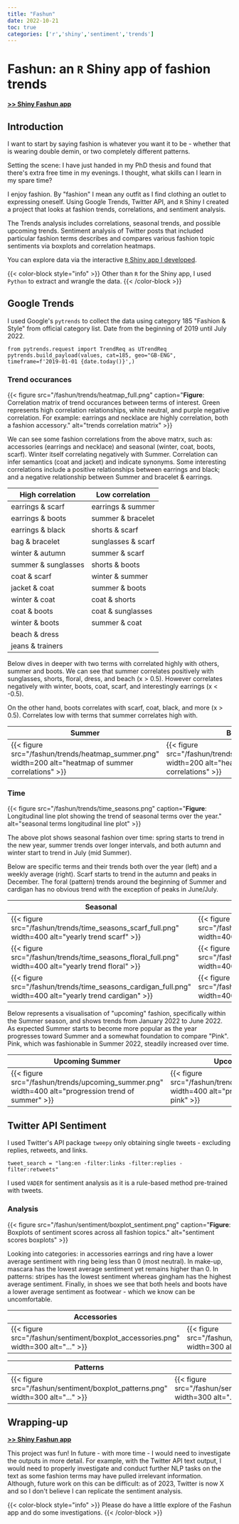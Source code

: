 ```yaml
---
title: "Fashun"
date: 2022-10-21
toc: true
categories: ['r','shiny','sentiment','trends']
---
```


# Fashun: an `R` Shiny app of fashion trends

[**>> Shiny Fashun app**](https://sap218.shinyapps.io/fashun_app/ "R Shiny fashion application")

## Introduction

I want to start by saying fashion is whatever you want it to be - whether that is wearing double demin, or two completely different patterns.

Setting the scene: I have just handed in my PhD thesis and found that there's extra free time in my evenings.
I thought, what skills can I learn in my spare time? 

I enjoy fashion. By "fashion" I mean any outfit as I find clothing an outlet to expressing oneself.
Using Google Trends, Twitter API, and `R` Shiny I created a project that looks at fashion trends, correlations, and sentiment analysis.

The Trends analysis includes correlations, seasonal trends, and possible upcoming trends.
Sentiment analysis of Twitter posts that included particular fashion terms describes and compares various fashion topic sentiments via boxplots and correlation heatmaps.

You can explore data via the interactive [`R` Shiny app I developed](https://sap218.shinyapps.io/fashun_app/ "R Shiny application of fashion trends").

{{< color-block style="info" >}}
Other than `R` for the Shiny app, I used `Python` to extract and wrangle the data.
{{< /color-block >}}


## Google Trends

I used Google's `pytrends` to collect the data using category 185 "Fashion & Style" from official category list. Date from the beginning of 2019 until July 2022.

```
from pytrends.request import TrendReq as UTrendReq 
pytrends.build_payload(values, cat=185, geo="GB-ENG", timeframe=f'2019-01-01 {date.today()}',)
```


### Trend occurances

{{< figure src="/fashun/trends/heatmap_full.png" caption="**Figure**: Correlation matrix of trend occurances between terms of interest. Green represents high correlation relationships, white neutral, and purple negative correlation. For example: earrings and necklace are highly correlation, both a fashion accessory." alt="trends correlation matrix" >}}

We can see some fashion correlations from the above matrx, such as: accessories (earrings and necklace) and seasonal (winter, coat, boots, scarf). Winter itself correlating negatively with Summer.
Correlation can infer semantics (coat and jacket) and indicate synonyms.
Some interesting correlations include a positive relationships between earrings and black; and a negative relationship between Summer and bracelet & earrings.

| High correlation  | Low correlation |
| ------------- | ------------- |
| earrings & scarf | earrings & summer |
| earrings & boots | summer & bracelet |
| earrings & black | shorts & scarf |
| bag & bracelet | sunglasses & scarf |
| winter & autumn | summer & scarf |
| summer & sunglasses | shorts & boots |
| coat & scarf | winter & summer |
| jacket & coat | summer & boots |
| winter & coat | coat & shorts |
| coat & boots | coat & sunglasses |
| winter & boots | summer & coat |
| beach & dress |  |
| jeans & trainers |  |

Below dives in deeper with two terms with correlated highly with others, summer and boots.
We can see that summer correlates positively with sunglasses, shorts, floral, dress, and beach (x > 0.5). However correlates negatively with winter, boots, coat, scarf, and interestingly earrings (x < -0.5).

On the other hand, boots correlates with scarf, coat, black, and more (x > 0.5).
Correlates low with terms that summer correlates high with.

| Summer | Boots |
| ------------- | ------------- |
| {{< figure src="/fashun/trends/heatmap_summer.png" width=200 alt="heatmap of summer correlations" >}} | {{< figure src="/fashun/trends/heatmap_boots.png" width=200 alt="heatmap of boots correlations" >}} |


### Time

{{< figure src="/fashun/trends/time_seasons.png" caption="**Figure**: Longitudinal line plot showing the trend of seasonal terms over the year." alt="seasonal terms longitudinal line plot" >}}

The above plot shows seasonal fashion over time: spring starts to trend in the new year, summer trends over longer intervals, and both autumn and winter start to trend in July (mid Summer). 

Below are specific terms and their trends both over the year (left) and a weekly average (right).
Scarf starts to trend in the autumn and peaks in December.
The foral (pattern) trends around the beginning of Summer and cardigan has no obvious trend with the exception of peaks in June/July.

| Seasonal | Weekly |
| ------------- | ------------- |
| {{< figure src="/fashun/trends/time_seasons_scarf_full.png" width=400 alt="yearly trend scarf" >}} | {{< figure src="/fashun/trends/time_seasons_scarf_weekly.png" width=400 alt="weekly trend scarf" >}} |
| {{< figure src="/fashun/trends/time_seasons_floral_full.png" width=400 alt="yearly trend floral" >}} | {{< figure src="/fashun/trends/time_seasons_floral_weekly.png" width=400 alt="weekly trend floral" >}} |
| {{< figure src="/fashun/trends/time_seasons_cardigan_full.png" width=400 alt="yearly trend cardigan" >}} | {{< figure src="/fashun/trends/time_seasons_cardigan_weekly.png" width=400 alt="weekly trend cardigan" >}} |

Below represents a visualisation of "upcoming" fashion, specifically within the Summer season, and shows trends from January 2022 to June 2022.
As expected Summer starts to become more popular as the year progresses toward Summer and a somewhat foundation to compare "Pink". 
Pink, which was fashionable in Summer 2022, steadily increased over time.

| Upcoming Summer | Upcoming Pink |
| ------------- | ------------- |
| {{< figure src="/fashun/trends/upcoming_summer.png" width=400 alt="progression trend of summer" >}} | {{< figure src="/fashun/trends/upcoming_pink.png" width=400 alt="progression trend of pink" >}} |



## Twitter API Sentiment

I used Twitter's API package `tweepy` only obtaining single tweets - excluding replies, retweets, and links. 
```
tweet_search = "lang:en -filter:links -filter:replies -filter:retweets"
```
I used `VADER` for sentiment analysis as it is a rule-based method pre-trained with tweets.

### Analysis

{{< figure src="/fashun/sentiment/boxplot_sentiment.png" caption="**Figure**: Boxplots of sentiment scores across all fashion topics." alt="sentiment scores boxplots" >}}

Looking into categories: in accessories earrings and ring have a lower average sentiment with ring being less than 0 (most neutral).
In make-up, mascara has the lowest average sentiment yet remains higher than 0.
In patterns: stripes has the lowest sentiment whereas gingham has the highest average sentiment.
Finally, in shoes we see that both heels and boots have a lower average sentiment as footwear - which we know can be uncomfortable.

| Accessories | Make-up |
| ------------- | ------------- |
| {{< figure src="/fashun/sentiment/boxplot_accessories.png" width=300 alt="..." >}} | {{< figure src="/fashun/sentiment/boxplot_makeup.png" width=300 alt="..." >}} |

| Patterns | Shoes |
| ------------- | ------------- |
| {{< figure src="/fashun/sentiment/boxplot_patterns.png" width=300 alt="..." >}} | {{< figure src="/fashun/sentiment/boxplot_shoes.png" width=300 alt="..." >}} |


## Wrapping-up

[**>> Shiny Fashun app**](https://sap218.shinyapps.io/fashun_app/ "R Shiny fashion application")

This project was fun! In future - with more time - I would need to investigate the outputs in more detail.
For example, with the Twitter API text output, I would need to properly investigate and conduct further NLP tasks on the text as some fashion terms may have pulled irrelevant information.
Although, future work on this can be difficult: as of 2023, Twitter is now X and so I don't believe I can replicate the sentiment analysis.

{{< color-block style="info" >}}
Please do have a little explore of the Fashun app and do some investigations.
{{< /color-block >}}